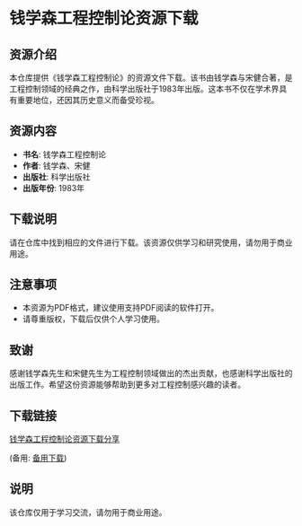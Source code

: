 # 钱学森工程控制论资源下载

## 资源介绍

本仓库提供《钱学森工程控制论》的资源文件下载。该书由钱学森与宋健合著，是工程控制领域的经典之作，由科学出版社于1983年出版。这本书不仅在学术界具有重要地位，还因其历史意义而备受珍视。

## 资源内容

- **书名**: 钱学森工程控制论
- **作者**: 钱学森、宋健
- **出版社**: 科学出版社
- **出版年份**: 1983年

## 下载说明

请在仓库中找到相应的文件进行下载。该资源仅供学习和研究使用，请勿用于商业用途。

## 注意事项

- 本资源为PDF格式，建议使用支持PDF阅读的软件打开。
- 请尊重版权，下载后仅供个人学习使用。

## 致谢

感谢钱学森先生和宋健先生为工程控制领域做出的杰出贡献，也感谢科学出版社的出版工作。希望这份资源能够帮助到更多对工程控制感兴趣的读者。

## 下载链接
[钱学森工程控制论资源下载分享](https://pan.quark.cn/s/b6d4773a4595) 

(备用: [备用下载](https://pan.baidu.com/s/1RKrsYYMss-2bQ8jgGRKDdg?pwd=1234))

## 说明

该仓库仅用于学习交流，请勿用于商业用途。
